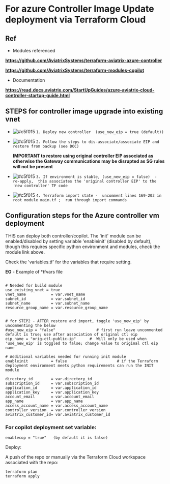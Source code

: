 # For azure Controller Image Update deployment via Terraform Cloud

## Ref

+  Modules referenced

**https://github.com/AviatrixSystems/terraform-aviatrix-azure-controller**

**https://github.com/AviatrixSystems/terraform-modules-copilot**



+  Documentation

**https://read.docs.aviatrix.com/StartUpGuides/azure-aviatrix-cloud-controller-startup-guide.html**





## STEPS for controller image upgrade into existing vnet


- ![#c5f015](https://placehold.co/15x15/c5f015/c5f015.png) `1. Deploy new controller  (use_new_eip = true (default))`

- ![#c5f015](https://placehold.co/15x15/c5f015/c5f015.png) `2. Follow the steps to dis-associate/associate EIP and restore from backup (see DOC)`

   **IMPORTANT to restore using original controller EIP associated as otherwise the Gateway communications may be disrupted as SG rules will not be present**


- ![#c5f015](https://placehold.co/15x15/c5f015/c5f015.png) `3. If environment is stable, (use_new_eip = false)  -   re-apply,  this associates the 'original controller EIP' to the 'new controller' TF code`

- ![#c5f015](https://placehold.co/15x15/c5f015/c5f015.png) `4. Terraform import state -  uncomment lines 169-203 in root module main.tf ;  run through import commands`





## Configuration steps for the Azure controller vm deployment

THIS can deploy both controller/copilot.
The 'init' module can be enabled/disabled by setting variable 'enableinit' (disabled by default), though 
this requires specific python environment and modules, check the module link above.


Check the 'variables.tf' for the variables that require setting.

**EG**  - Example of *tfvars file 


```

# Needed for build module
use_existing_vnet = true
vnet_name           = var.vnet_name
subnet_id           = var.subnet_id
subnet_name         = var.subnet_name  
resource_group_name = var.resource_group_name


# for STEP2 - AFTER restore and import, toggle 'use_new_eip' by uncommenting the below
#use_new_eip = "false"                  # first run leave uncommented default is true; use after association of original ctl eip
eip_name = "orig-ctl-public-ip"      #  Will only be used when 'use_new_eip' is toggled to false; change value to original ctl eip name

# Additional variables needed for running init module
enableinit          = false                      # if the Terraform deployment environment meets python requirements can run the INIT module

directory_id        = var.directory_id 
subscription_id     = var.subscription_id
application_id      = var.application_id
application_key     = var.application_key
account_email       = var.account_email
app_name            = var.app_name
access_account_name = var.access_account_name
controller_version  = var.controller_version
aviatrix_customer_id= var.aviatrix_customer_id

```









### For copilot deployment set variable:

```
enablecop = "true"   (by default it is false)

```



Deploy:

A push of the repo or manually via the Terraform Cloud workspace associated with the repo:

```
terraform plan
terraform apply

```


